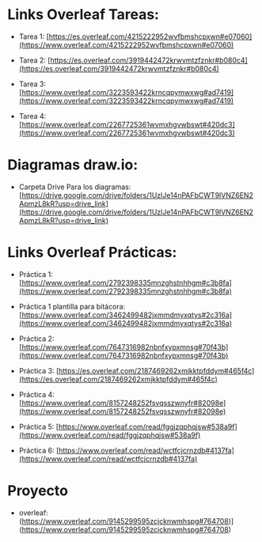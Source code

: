 # Links Overleaf Tareas:

* Tarea 1: [https://es.overleaf.com/4215222952wvfbmshcpxwn#e07060](https://www.overleaf.com/4215222952wvfbmshcpxwn#e07060)

* Tarea 2: [https://es.overleaf.com/3919442472krwvmtzfznkr#b080c4](https://es.overleaf.com/3919442472krwvmtzfznkr#b080c4)

* Tarea 3: [https://www.overleaf.com/3223593422krncqpymwxwg#ad7419](https://www.overleaf.com/3223593422krncqpymwxwg#ad7419)

* Tarea 4: [https://www.overleaf.com/2267725361wvmxhgvwbswt#420dc3](https://www.overleaf.com/2267725361wvmxhgvwbswt#420dc3)

# Diagramas draw.io: 

* Carpeta Drive Para los diagramas: [https://drive.google.com/drive/folders/1UzlJe14nPAFbCWT9lVNZ6EN2ApmzL8kR?usp=drive_link](https://drive.google.com/drive/folders/1UzlJe14nPAFbCWT9lVNZ6EN2ApmzL8kR?usp=drive_link)

# Links Overleaf Prácticas:

* Práctica 1: [https://www.overleaf.com/2792398335mnzghstnhhgm#c3b8fa](https://www.overleaf.com/2792398335mnzghstnhhgm#c3b8fa)
* Práctica 1 plantilla para bitácora: [https://www.overleaf.com/3462499482jxmmdmyxqtys#2c316a](https://www.overleaf.com/3462499482jxmmdmyxqtys#2c316a)
  
* Práctica 2: [https://www.overleaf.com/7647316982nbnfxypxmnsg#70f43b](https://www.overleaf.com/7647316982nbnfxypxmnsg#70f43b)

* Práctica 3: [https://es.overleaf.com/2187469262xmjkktpfddym#465f4c](https://es.overleaf.com/2187469262xmjkktpfddym#465f4c)

* Práctica 4: [https://www.overleaf.com/8157248252fsvqsszwnyfr#82098e](https://www.overleaf.com/8157248252fsvqsszwnyfr#82098e) 

* Práctica 5: [https://www.overleaf.com/read/fggjzqphqjsw#538a9f](https://www.overleaf.com/read/fggjzqphqjsw#538a9f)

* Práctica 6: [https://www.overleaf.com/read/wctfcjcrnzdb#4137fa](https://www.overleaf.com/read/wctfcjcrnzdb#4137fa)
  
 # Proyecto 

* overleaf: (https://www.overleaf.com/9145299595zcjcknwmhspg#764708)](https://www.overleaf.com/9145299595zcjcknwmhspg#764708)
